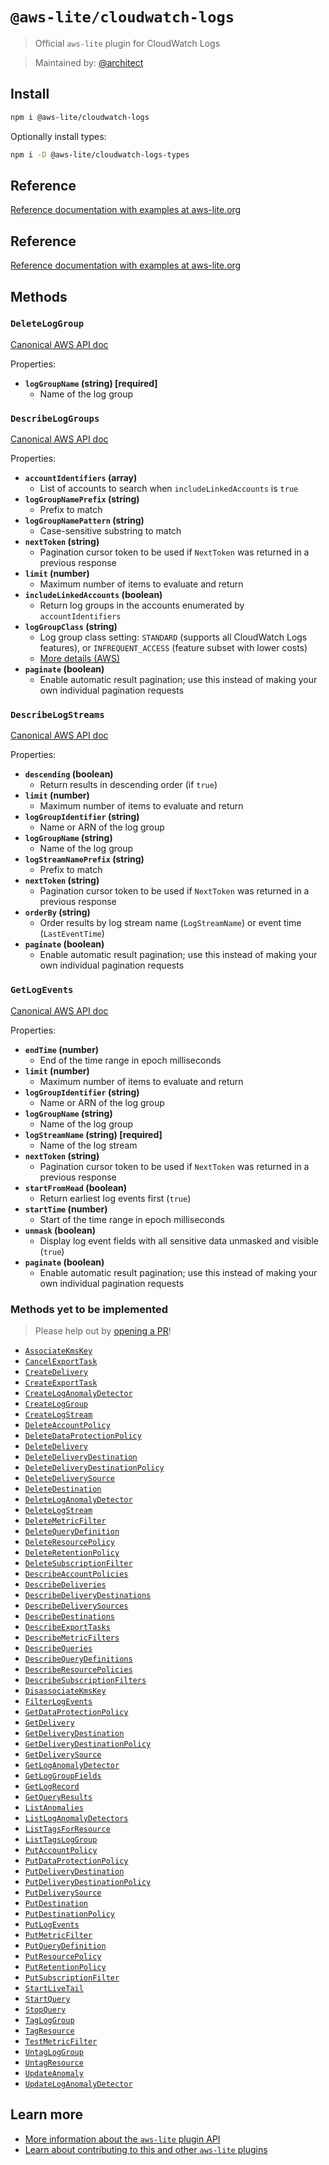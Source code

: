 # `@aws-lite/cloudwatch-logs`

> Official `aws-lite` plugin for CloudWatch Logs

> Maintained by: [@architect](https://github.com/architect)


## Install

```sh
npm i @aws-lite/cloudwatch-logs
```

Optionally install types:

```sh
npm i -D @aws-lite/cloudwatch-logs-types
```


## Reference

[Reference documentation with examples at aws-lite.org](https://aws-lite.org/services/cloudwatch-logs)


## Reference

[Reference documentation with examples at aws-lite.org](https://aws-lite.org/services/cloudwatch-logs)


## Methods

<!-- ! Do not remove METHOD_DOCS_START / METHOD_DOCS_END ! -->
<!-- METHOD_DOCS_START -->
### `DeleteLogGroup`

[Canonical AWS API doc](https://docs.aws.amazon.com/AmazonCloudWatchLogs/latest/APIReference/API_DeleteLogGroup.html)

Properties:
- **`logGroupName` (string) [required]**
  - Name of the log group


### `DescribeLogGroups`

[Canonical AWS API doc](https://docs.aws.amazon.com/AmazonCloudWatchLogs/latest/APIReference/API_DescribeLogGroups.html)

Properties:
- **`accountIdentifiers` (array)**
  - List of accounts to search when `includeLinkedAccounts` is `true`
- **`logGroupNamePrefix` (string)**
  - Prefix to match
- **`logGroupNamePattern` (string)**
  - Case-sensitive substring to match
- **`nextToken` (string)**
  - Pagination cursor token to be used if `NextToken` was returned in a previous response
- **`limit` (number)**
  - Maximum number of items to evaluate and return
- **`includeLinkedAccounts` (boolean)**
  - Return log groups in the accounts enumerated by `accountIdentifiers`
- **`logGroupClass` (string)**
  - Log group class setting: `STANDARD` (supports all CloudWatch Logs features), or `INFREQUENT_ACCESS` (feature subset with lower costs)
  - [More details (AWS)](https://docs.aws.amazon.com/AmazonCloudWatch/latest/logs/CloudWatch_Logs_Log_Classes.html)
- **`paginate` (boolean)**
  - Enable automatic result pagination; use this instead of making your own individual pagination requests


### `DescribeLogStreams`

[Canonical AWS API doc](https://docs.aws.amazon.com/AmazonCloudWatchLogs/latest/APIReference/API_DescribeLogStreams.html)

Properties:
- **`descending` (boolean)**
  - Return results in descending order (if `true`)
- **`limit` (number)**
  - Maximum number of items to evaluate and return
- **`logGroupIdentifier` (string)**
  - Name or ARN of the log group
- **`logGroupName` (string)**
  - Name of the log group
- **`logStreamNamePrefix` (string)**
  - Prefix to match
- **`nextToken` (string)**
  - Pagination cursor token to be used if `NextToken` was returned in a previous response
- **`orderBy` (string)**
  - Order results by log stream name (`LogStreamName`) or event time (`LastEventTime`)
- **`paginate` (boolean)**
  - Enable automatic result pagination; use this instead of making your own individual pagination requests


### `GetLogEvents`

[Canonical AWS API doc](https://docs.aws.amazon.com/AmazonCloudWatchLogs/latest/APIReference/API_GetLogEvents.html)

Properties:
- **`endTime` (number)**
  - End of the time range in epoch milliseconds
- **`limit` (number)**
  - Maximum number of items to evaluate and return
- **`logGroupIdentifier` (string)**
  - Name or ARN of the log group
- **`logGroupName` (string)**
  - Name of the log group
- **`logStreamName` (string) [required]**
  - Name of the log stream
- **`nextToken` (string)**
  - Pagination cursor token to be used if `NextToken` was returned in a previous response
- **`startFromHead` (boolean)**
  - Return earliest log events first (`true`)
- **`startTime` (number)**
  - Start of the time range in epoch milliseconds
- **`unmask` (boolean)**
  - Display log event fields with all sensitive data unmasked and visible (`true`)
- **`paginate` (boolean)**
  - Enable automatic result pagination; use this instead of making your own individual pagination requests


### Methods yet to be implemented

> Please help out by [opening a PR](https://github.com/architect/aws-lite#authoring-aws-lite-plugins)!

- [`AssociateKmsKey`](https://docs.aws.amazon.com/AmazonCloudWatchLogs/latest/APIReference/API_AssociateKmsKey.html)
- [`CancelExportTask`](https://docs.aws.amazon.com/AmazonCloudWatchLogs/latest/APIReference/API_CancelExportTask.html)
- [`CreateDelivery`](https://docs.aws.amazon.com/AmazonCloudWatchLogs/latest/APIReference/API_CreateDelivery.html)
- [`CreateExportTask`](https://docs.aws.amazon.com/AmazonCloudWatchLogs/latest/APIReference/API_CreateExportTask.html)
- [`CreateLogAnomalyDetector`](https://docs.aws.amazon.com/AmazonCloudWatchLogs/latest/APIReference/API_CreateLogAnomalyDetector.html)
- [`CreateLogGroup`](https://docs.aws.amazon.com/AmazonCloudWatchLogs/latest/APIReference/API_CreateLogGroup.html)
- [`CreateLogStream`](https://docs.aws.amazon.com/AmazonCloudWatchLogs/latest/APIReference/API_CreateLogStream.html)
- [`DeleteAccountPolicy`](https://docs.aws.amazon.com/AmazonCloudWatchLogs/latest/APIReference/API_DeleteAccountPolicy.html)
- [`DeleteDataProtectionPolicy`](https://docs.aws.amazon.com/AmazonCloudWatchLogs/latest/APIReference/API_DeleteDataProtectionPolicy.html)
- [`DeleteDelivery`](https://docs.aws.amazon.com/AmazonCloudWatchLogs/latest/APIReference/API_DeleteDelivery.html)
- [`DeleteDeliveryDestination`](https://docs.aws.amazon.com/AmazonCloudWatchLogs/latest/APIReference/API_DeleteDeliveryDestination.html)
- [`DeleteDeliveryDestinationPolicy`](https://docs.aws.amazon.com/AmazonCloudWatchLogs/latest/APIReference/API_DeleteDeliveryDestinationPolicy.html)
- [`DeleteDeliverySource`](https://docs.aws.amazon.com/AmazonCloudWatchLogs/latest/APIReference/API_DeleteDeliverySource.html)
- [`DeleteDestination`](https://docs.aws.amazon.com/AmazonCloudWatchLogs/latest/APIReference/API_DeleteDestination.html)
- [`DeleteLogAnomalyDetector`](https://docs.aws.amazon.com/AmazonCloudWatchLogs/latest/APIReference/API_DeleteLogAnomalyDetector.html)
- [`DeleteLogStream`](https://docs.aws.amazon.com/AmazonCloudWatchLogs/latest/APIReference/API_DeleteLogStream.html)
- [`DeleteMetricFilter`](https://docs.aws.amazon.com/AmazonCloudWatchLogs/latest/APIReference/API_DeleteMetricFilter.html)
- [`DeleteQueryDefinition`](https://docs.aws.amazon.com/AmazonCloudWatchLogs/latest/APIReference/API_DeleteQueryDefinition.html)
- [`DeleteResourcePolicy`](https://docs.aws.amazon.com/AmazonCloudWatchLogs/latest/APIReference/API_DeleteResourcePolicy.html)
- [`DeleteRetentionPolicy`](https://docs.aws.amazon.com/AmazonCloudWatchLogs/latest/APIReference/API_DeleteRetentionPolicy.html)
- [`DeleteSubscriptionFilter`](https://docs.aws.amazon.com/AmazonCloudWatchLogs/latest/APIReference/API_DeleteSubscriptionFilter.html)
- [`DescribeAccountPolicies`](https://docs.aws.amazon.com/AmazonCloudWatchLogs/latest/APIReference/API_DescribeAccountPolicies.html)
- [`DescribeDeliveries`](https://docs.aws.amazon.com/AmazonCloudWatchLogs/latest/APIReference/API_DescribeDeliveries.html)
- [`DescribeDeliveryDestinations`](https://docs.aws.amazon.com/AmazonCloudWatchLogs/latest/APIReference/API_DescribeDeliveryDestinations.html)
- [`DescribeDeliverySources`](https://docs.aws.amazon.com/AmazonCloudWatchLogs/latest/APIReference/API_DescribeDeliverySources.html)
- [`DescribeDestinations`](https://docs.aws.amazon.com/AmazonCloudWatchLogs/latest/APIReference/API_DescribeDestinations.html)
- [`DescribeExportTasks`](https://docs.aws.amazon.com/AmazonCloudWatchLogs/latest/APIReference/API_DescribeExportTasks.html)
- [`DescribeMetricFilters`](https://docs.aws.amazon.com/AmazonCloudWatchLogs/latest/APIReference/API_DescribeMetricFilters.html)
- [`DescribeQueries`](https://docs.aws.amazon.com/AmazonCloudWatchLogs/latest/APIReference/API_DescribeQueries.html)
- [`DescribeQueryDefinitions`](https://docs.aws.amazon.com/AmazonCloudWatchLogs/latest/APIReference/API_DescribeQueryDefinitions.html)
- [`DescribeResourcePolicies`](https://docs.aws.amazon.com/AmazonCloudWatchLogs/latest/APIReference/API_DescribeResourcePolicies.html)
- [`DescribeSubscriptionFilters`](https://docs.aws.amazon.com/AmazonCloudWatchLogs/latest/APIReference/API_DescribeSubscriptionFilters.html)
- [`DisassociateKmsKey`](https://docs.aws.amazon.com/AmazonCloudWatchLogs/latest/APIReference/API_DisassociateKmsKey.html)
- [`FilterLogEvents`](https://docs.aws.amazon.com/AmazonCloudWatchLogs/latest/APIReference/API_FilterLogEvents.html)
- [`GetDataProtectionPolicy`](https://docs.aws.amazon.com/AmazonCloudWatchLogs/latest/APIReference/API_GetDataProtectionPolicy.html)
- [`GetDelivery`](https://docs.aws.amazon.com/AmazonCloudWatchLogs/latest/APIReference/API_GetDelivery.html)
- [`GetDeliveryDestination`](https://docs.aws.amazon.com/AmazonCloudWatchLogs/latest/APIReference/API_GetDeliveryDestination.html)
- [`GetDeliveryDestinationPolicy`](https://docs.aws.amazon.com/AmazonCloudWatchLogs/latest/APIReference/API_GetDeliveryDestinationPolicy.html)
- [`GetDeliverySource`](https://docs.aws.amazon.com/AmazonCloudWatchLogs/latest/APIReference/API_GetDeliverySource.html)
- [`GetLogAnomalyDetector`](https://docs.aws.amazon.com/AmazonCloudWatchLogs/latest/APIReference/API_GetLogAnomalyDetector.html)
- [`GetLogGroupFields`](https://docs.aws.amazon.com/AmazonCloudWatchLogs/latest/APIReference/API_GetLogGroupFields.html)
- [`GetLogRecord`](https://docs.aws.amazon.com/AmazonCloudWatchLogs/latest/APIReference/API_GetLogRecord.html)
- [`GetQueryResults`](https://docs.aws.amazon.com/AmazonCloudWatchLogs/latest/APIReference/API_GetQueryResults.html)
- [`ListAnomalies`](https://docs.aws.amazon.com/AmazonCloudWatchLogs/latest/APIReference/API_ListAnomalies.html)
- [`ListLogAnomalyDetectors`](https://docs.aws.amazon.com/AmazonCloudWatchLogs/latest/APIReference/API_ListLogAnomalyDetectors.html)
- [`ListTagsForResource`](https://docs.aws.amazon.com/AmazonCloudWatchLogs/latest/APIReference/API_ListTagsForResource.html)
- [`ListTagsLogGroup`](https://docs.aws.amazon.com/AmazonCloudWatchLogs/latest/APIReference/API_ListTagsLogGroup.html)
- [`PutAccountPolicy`](https://docs.aws.amazon.com/AmazonCloudWatchLogs/latest/APIReference/API_PutAccountPolicy.html)
- [`PutDataProtectionPolicy`](https://docs.aws.amazon.com/AmazonCloudWatchLogs/latest/APIReference/API_PutDataProtectionPolicy.html)
- [`PutDeliveryDestination`](https://docs.aws.amazon.com/AmazonCloudWatchLogs/latest/APIReference/API_PutDeliveryDestination.html)
- [`PutDeliveryDestinationPolicy`](https://docs.aws.amazon.com/AmazonCloudWatchLogs/latest/APIReference/API_PutDeliveryDestinationPolicy.html)
- [`PutDeliverySource`](https://docs.aws.amazon.com/AmazonCloudWatchLogs/latest/APIReference/API_PutDeliverySource.html)
- [`PutDestination`](https://docs.aws.amazon.com/AmazonCloudWatchLogs/latest/APIReference/API_PutDestination.html)
- [`PutDestinationPolicy`](https://docs.aws.amazon.com/AmazonCloudWatchLogs/latest/APIReference/API_PutDestinationPolicy.html)
- [`PutLogEvents`](https://docs.aws.amazon.com/AmazonCloudWatchLogs/latest/APIReference/API_PutLogEvents.html)
- [`PutMetricFilter`](https://docs.aws.amazon.com/AmazonCloudWatchLogs/latest/APIReference/API_PutMetricFilter.html)
- [`PutQueryDefinition`](https://docs.aws.amazon.com/AmazonCloudWatchLogs/latest/APIReference/API_PutQueryDefinition.html)
- [`PutResourcePolicy`](https://docs.aws.amazon.com/AmazonCloudWatchLogs/latest/APIReference/API_PutResourcePolicy.html)
- [`PutRetentionPolicy`](https://docs.aws.amazon.com/AmazonCloudWatchLogs/latest/APIReference/API_PutRetentionPolicy.html)
- [`PutSubscriptionFilter`](https://docs.aws.amazon.com/AmazonCloudWatchLogs/latest/APIReference/API_PutSubscriptionFilter.html)
- [`StartLiveTail`](https://docs.aws.amazon.com/AmazonCloudWatchLogs/latest/APIReference/API_StartLiveTail.html)
- [`StartQuery`](https://docs.aws.amazon.com/AmazonCloudWatchLogs/latest/APIReference/API_StartQuery.html)
- [`StopQuery`](https://docs.aws.amazon.com/AmazonCloudWatchLogs/latest/APIReference/API_StopQuery.html)
- [`TagLogGroup`](https://docs.aws.amazon.com/AmazonCloudWatchLogs/latest/APIReference/API_TagLogGroup.html)
- [`TagResource`](https://docs.aws.amazon.com/AmazonCloudWatchLogs/latest/APIReference/API_TagResource.html)
- [`TestMetricFilter`](https://docs.aws.amazon.com/AmazonCloudWatchLogs/latest/APIReference/API_TestMetricFilter.html)
- [`UntagLogGroup`](https://docs.aws.amazon.com/AmazonCloudWatchLogs/latest/APIReference/API_UntagLogGroup.html)
- [`UntagResource`](https://docs.aws.amazon.com/AmazonCloudWatchLogs/latest/APIReference/API_UntagResource.html)
- [`UpdateAnomaly`](https://docs.aws.amazon.com/AmazonCloudWatchLogs/latest/APIReference/API_UpdateAnomaly.html)
- [`UpdateLogAnomalyDetector`](https://docs.aws.amazon.com/AmazonCloudWatchLogs/latest/APIReference/API_UpdateLogAnomalyDetector.html)
<!-- METHOD_DOCS_END -->


## Learn more

- [More information about the `aws-lite` plugin API](https://aws-lite.org/plugin-api)
- [Learn about contributing to this and other `aws-lite` plugins](https://aws-lite.org/contributing)
